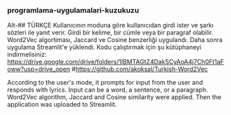 ### programlama-uygulamalari-kuzukuzu
Alt-## TÜRKÇE
Kullanıcının moduna göre kullanıcıdan girdi ister ve şarkı sözleri ile yanıt verir.
Girdi bir kelime, bir cümle veya bir paragraf olabilir.
Word2Vec algortiması, Jaccard ve Cosine benzerliği uygulandı. 
Daha sonra uygulama Streamlit'e yüklendi.
Kodu çalıştırmak için şu kütüphaneyi indirmelisiniz: https://drive.google.com/drive/folders/1IBMTAGtZ4DakSCyAoA4j7Ch0Ft1aFoww?usp=drive_open
#https://github.com/akoksal/Turkish-Word2Vec


According to the user's mode, it prompts for input from the user and responds with lyrics.
Input can be a word, a sentence, or a paragraph.
Word2Vec algorithm, Jaccard and Cosine similarity were applied.
Then the application was uploaded to Streamlit.
